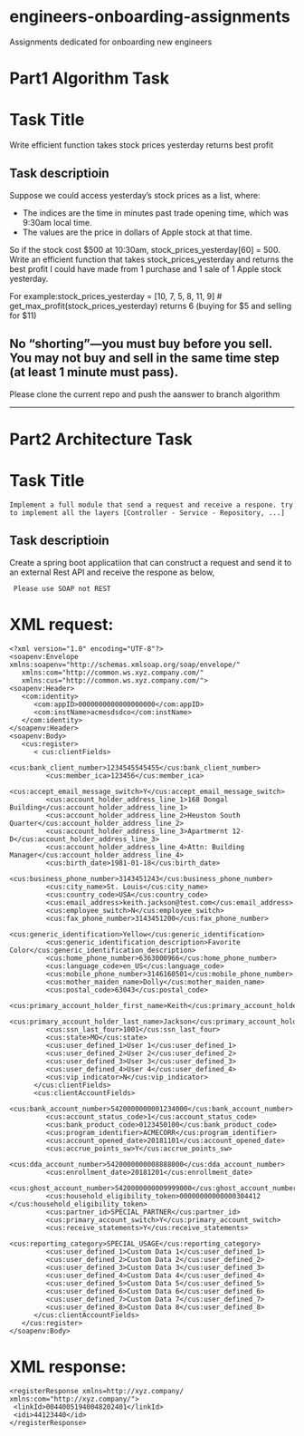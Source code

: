 # engineers-onboarding-assignments
Assignments dedicated for onboarding new engineers

# Part1 Algorithm Task

# Task Title
Write efficient function takes stock prices yesterday returns best profit

## Task descriptioin
Suppose we could access yesterday’s stock prices as a list, where:
 - The indices are the time in minutes past trade opening time, which was 9:30am local time.
 - The values are the price in dollars of Apple stock at that time.
 
 So if the stock cost $500 at 10:30am, stock_prices_yesterday[60] = 500. Write an efficient function that takes stock_prices_yesterday and returns the best    profit I could have made from 1 purchase and 1 sale of 1 Apple stock yesterday.

For example:stock_prices_yesterday = [10, 7, 5, 8, 11, 9]
    # get_max_profit(stock_prices_yesterday)
   returns 6 (buying for $5 and selling for $11)

## No “shorting”—you must buy before you sell. You may not buy and sell in the same time step (at least 1 minute must pass).

Please clone the current repo and push the aanswer to branch algorithm

------------------------------------------------------------------------------------------------------------------------------------------------------------------

# Part2 Architecture Task

# Task Title
    Implement a full module that send a request and receive a respone. try to implement all the layers [Controller - Service - Repository, ...]

## Task descriptioin
 Create a spring boot applicatiion that can construct a request and send it to an external Rest API and receive the respone as below,

     Please use SOAP not REST

# XML request:
    <?xml version="1.0" encoding="UTF-8"?>
    <soapenv:Envelope xmlns:soapenv="http://schemas.xmlsoap.org/soap/envelope/" 
       xmlns:com="http://common.ws.xyz.company.com/"
       xmlns:cus="http://common.ws.xyz.company.com/">
    <soapenv:Header>
       <com:identity>
          <com:appID>0000000000000000000</com:appID>
          <com:instName>acmesdsdco</com:instName>
       </com:identity>
    </soapenv:Header>
    <soapenv:Body>
       <cus:register>
          < cus:clientFields>
             <cus:bank_client_number>1234545545455</cus:bank_client_number>
             <cus:member_ica>123456</cus:member_ica>
             <cus:accept_email_message_switch>Y</cus:accept_email_message_switch>
             <cus:account_holder_address_line_1>168 Dongal Building</cus:account_holder_address_line_1>
             <cus:account_holder_address_line_2>Heuston South Quarter</cus:account_holder_address_line_2>
             <cus:account_holder_address_line_3>Apartmernt 12-D</cus:account_holder_address_line_3>
             <cus:account_holder_address_line_4>Attn: Building Manager</cus:account_holder_address_line_4>
             <cus:birth_date>1981-01-18</cus:birth_date>
             <cus:business_phone_number>3143451243</cus:business_phone_number>
             <cus:city_name>St. Louis</cus:city_name>
             <cus:country_code>USA</cus:country_code>
             <cus:email_address>keith.jackson@test.com</cus:email_address>
             <cus:employee_switch>N</cus:employee_switch>
             <cus:fax_phone_number>3143451200</cus:fax_phone_number>
             <cus:generic_identification>Yellow</cus:generic_identification>
             <cus:generic_identification_description>Favorite Color</cus:generic_identification_description>
             <cus:home_phone_number>6363000966</cus:home_phone_number>
             <cus:language_code>en_US</cus:language_code>
             <cus:mobile_phone_number>3146160501</cus:mobile_phone_number>
             <cus:mother_maiden_name>Dolly</cus:mother_maiden_name>
             <cus:postal_code>63043</cus:postal_code>
             <cus:primary_account_holder_first_name>Keith</cus:primary_account_holder_first_name>
             <cus:primary_account_holder_last_name>Jackson</cus:primary_account_holder_last_name>
             <cus:ssn_last_four>1001</cus:ssn_last_four>
             <cus:state>MO</cus:state>
             <cus:user_defined_1>User 1</cus:user_defined_1>
             <cus:user_defined_2>User 2</cus:user_defined_2>
             <cus:user_defined_3>User 3</cus:user_defined_3>
             <cus:user_defined_4>User 4</cus:user_defined_4>
             <cus:vip_indicator>N</cus:vip_indicator>
          </cus:clientFields>        
          <cus:clientAccountFields>
             <cus:bank_account_number>5420000000001234000</cus:bank_account_number>
             <cus:account_status_code>1</cus:account_status_code>
             <cus:bank_product_code>0123450100</cus:bank_product_code>
             <cus:program_identifier>ACMECORR</cus:program_identifier>
             <cus:account_opened_date>20181101</cus:account_opened_date>
             <cus:accrue_points_sw>Y</cus:accrue_points_sw>
             <cus:dda_account_number>5420000000008888000</cus:dda_account_number>
             <cus:enrollment_date>20181201</cus:enrollment_date>
             <cus:ghost_account_number>5420000000009999000</cus:ghost_account_number>
             <cus:household_eligibility_token>00000000000000304412 </cus:household_eligibility_token>
             <cus:partner_id>SPECIAL_PARTNER</cus:partner_id>
             <cus:primary_account_switch>Y</cus:primary_account_switch>
             <cus:receive_statements>Y</cus:receive_statements>
             <cus:reporting_category>SPECIAL_USAGE</cus:reporting_category>
             <cus:user_defined_1>Custom Data 1</cus:user_defined_1>
             <cus:user_defined_2>Custom Data 2</cus:user_defined_2>
             <cus:user_defined_3>Custom Data 3</cus:user_defined_3>
             <cus:user_defined_4>Custom Data 4</cus:user_defined_4>
             <cus:user_defined_5>Custom Data 5</cus:user_defined_5>
             <cus:user_defined_6>Custom Data 6</cus:user_defined_6>
             <cus:user_defined_7>Custom Data 7</cus:user_defined_7>
             <cus:user_defined_8>Custom Data 8</cus:user_defined_8>
          </cus:clientAccountFields>        
       </cus:register>
    </soapenv:Body>
# XML response:

    <registerResponse xmlns=http://xyz.company/ xmlns:com="http://xyz.company/">
     <linkId>00440051940048202401</linkId>
     <idi>44123440</id>
    </registerResponse>
